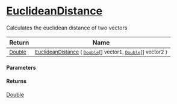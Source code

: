 # [EuclideanDistance](./DtwPy-100664279.md)

Calculates the euclidean distance of two vectors

| Return | Name | 
| --- | --- | 
| <sub>[Double](https://docs.microsoft.com/en-us/dotnet/api/System.Double)</sub>| <sub>[EuclideanDistance](./DtwPy-100664279.md) ( [`Double`](https://docs.microsoft.com/en-us/dotnet/api/System.Double)[] vector1, [`Double`](https://docs.microsoft.com/en-us/dotnet/api/System.Double)[] vector2 )</sub>| <br>


#### Parameters

#### Returns
[Double](https://docs.microsoft.com/en-us/dotnet/api/System.Double)